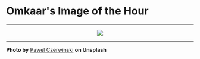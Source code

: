 # Omkaar's Image of the Hour

---

<div align="center">

<a href="https://unsplash.com/photos/a-balloon-floats-against-a-cloudy-sky-qY-3WfMw9Xs">
  <img src="https://images.unsplash.com/photo-1749735616508-f20cb451c8bf?crop=entropy&cs=tinysrgb&fit=max&fm=jpg&ixid=M3w3NjA2Nzh8MHwxfHJhbmRvbXx8fHx8fHx8fDE3NTIwOTQ4MDB8&ixlib=rb-4.1.0&q=80&w=1080" style="max-width:100%; height:auto;">
</a>



</div>

---

**Photo by** [Pawel Czerwinski](https://unsplash.com/@pawel_czerwinski) **on Unsplash**
